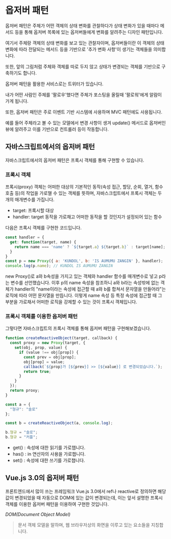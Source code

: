# 옵저버 패턴

옵저버 패턴은 주체가 어떤 객체의 상태 변화를 관찰하다가 상태 변화가 있을 때마다 메서드 등을 통해 옵저버 목록에 있는 옵저버들에게 변화를 알려주는 디자인 패턴입니다.

여기서 주체랑 객체의 상태 변화를 보고 있는 관찰자이며, 옵저버들이란 이 객체의 상태 변화에 따라 전달되는 메서드 등을 기반으로 '추가 변화 사항'이 생기는 객체들을 의미합니다.

또한, 앞의 그림처럼 주체와 객체를 따로 두지 않고 상태가 변경되는 객체를 기반으로 구축하기도 합니다.

옵저버 패턴을 활용한 서비스로는 트위터가 있습니다.

내가 어떤 사람인 주체를 '팔로우'했다면 주체가 포스팅을 올릴때 '팔로워'에게 알람이 가게 됩니다.

또한, 옵저버 패턴은 주로 이벤트 기반 시스템에 사용하며 MVC 패턴에도 사용됩니다.

예를 들어 주체라고 볼 수 있는 모델에서 변경 사항이 생겨 update() 메서드로 옵저버인 뷰에 알려주고 이를 기반으로 컨트롤러 등이 작동합니다.

## 자바스크립트에서의 옵저버 패턴

자바스크립트에서의 옵저버 패턴은 프록시 객체를 통해 구현할 수 있습니다.

### 프록시 객체

프록시(proxy) 객체는 어떠한 대상의 기본적인 동작(속성 접근, 할당, 순회, 열거, 함수 호출 등)의 작업을 가로챌 수 있는 객체를 뜻하며, 자바스크립트에서 프록시 객체는 두 개의 매개변수를 가집니다.

- target: 프록시할 대상
- handler: target 동작을 가로채고 어떠한 동작을 할 것인지가 설정되어 있는 함수

다음은 프록시 객체를 구현한 코드입니다.

```js
const handler = {
  get: function(target, name) {
    return name === 'name' ? `${target.a} ${target.b}` : target[name];
  }
}
const p = new Proxy({ a: 'KUNDOL', b: 'IS AUMUMU ZANGIN' }, handler);
console.log(p.name); // KUNDOL IS AUMUMU ZANGIN
```

new Proxy()로 a와 b속성을 가지고 있는 객체와 handler 함수를 매개변수로 넣고 p라는 변수를 선언했습니다. 이후 p의 name 속성을 참조하니 a와 b라는 속성밖에 없는 객체가 handler의 "name이라는 속성에 접근할 때 a와 b를 합쳐서 문자열을 만들어라"는 로직에 따라 어떤 문자열을 만듭니다. 이렇게 name 속성 등 특정 속성에 접근할 때 그 부분을 가로채서 어떠한 로직을 강제할 수 있는 것이 프록시 객체입니다.

### 프록시 객체를 이용한 옵저버 패턴

그렇다면 자바스크립트의 프록시 객체를 통해 옵저버 패턴을 구현해보겠습니다.

```js
function createReactiveObject(target, callback) {
  const proxy = new Proxy(target, {
    set(obj, prop, value) {
      if (value !== obj[prop]) {
        const prev = obj[prop];
        obj[prop] = value;
        callback(`${prop}가 [${prev}] >> [${value}] 로 변경되었습니다.`);
        return true;
      }
    }
  });
  return proxy;
}

const a = {
  "형규": "솔로"
};

const b = createReactiveObject(a, console.log);

b.형규 = "솔로";
b.형규 = "커플";
```

- get() : 속성에 대한 읽기를 가로챕니다.
- has() : in 연산자의 사용을 가로챕니다.
- set() : 속성에 대한 쓰기를 가로챕니다.

## Vue.js 3.0의 옵저버 패턴

프론트엔드에서 많이 쓰는 프레임워크 Vue.js 3.0에서 ref나 reactive로 정의하면 해당 값이 변경되었을 때 자동으로 DOM에 있는 값이 변경되는데, 이는 앞서 설명한 프록시 객체를 이용한 옵저버 패턴을 이용하여 구현한 것입니다.

*DOM(Document Object Model)*
> 문서 객체 모델을 말하며, 웹 브라우저상의 화면을 이루고 있는 요소들을 지칭합니다.







